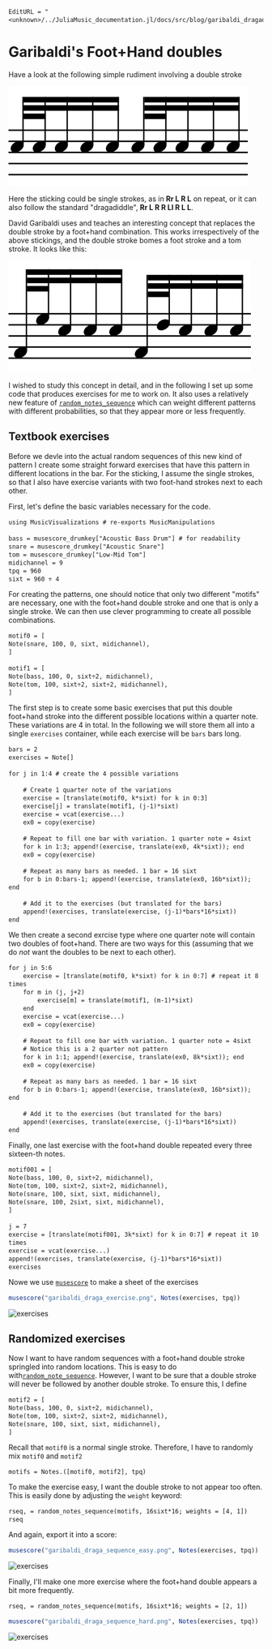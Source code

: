 ```@meta
EditURL = "<unknown>/../JuliaMusic_documentation.jl/docs/src/blog/garibaldi_dragadiddle.jl"
```

# Garibaldi's Foot+Hand doubles
Have a look at the following simple rudiment involving a double stroke

![dragadiddle](draga_example_1.PNG)

Here the sticking could be single strokes, as in **Rr L R L** on repeat, or
it can also follow the standard "dragadiddle", **Rr L R R Ll R L L**.

David Garibaldi uses and teaches an interesting concept that replaces the
double stroke by a foot+hand combination. This works irrespectively of the
above stickings, and the double stroke bomes a foot stroke and a tom stroke.
It looks like this:

![dragadiddle_garibalid](draga_example_2.PNG)

I wished to study this concept in detail, and in the following I set up
some code that produces exercises for me to work on. It also
uses a relatively new feature of [`random_notes_sequence`](@ref) which
can weight different patterns with different probabilities, so that they appear
more or less frequently.

## Textbook exercises
Before we devle into the actual random sequences of this new kind of pattern
I create some straight forward exercises that have this pattern in different
locations in the bar. For the sticking, I assume the single strokes, so that
I also have exercise variants with two foot-hand strokes next to each other.

First, let's define the basic variables necessary for the code.

```@example garibaldi_dragadiddle
using MusicVisualizations # re-exports MusicManipulations

bass = musescore_drumkey["Acoustic Bass Drum"] # for readability
snare = musescore_drumkey["Acoustic Snare"]
tom = musescore_drumkey["Low-Mid Tom"]
midichannel = 9
tpq = 960
sixt = 960 ÷ 4
```

For creating the patterns, one should notice that only two different
"motifs" are necessary, one with the foot+hand double stroke and one
that is only a single stroke. We can then use clever programming to create
all possible combinations.

```@example garibaldi_dragadiddle
motif0 = [
Note(snare, 100, 0, sixt, midichannel),
]

motif1 = [
Note(bass, 100, 0, sixt÷2, midichannel),
Note(tom, 100, sixt÷2, sixt÷2, midichannel),
]
```

The first step is to create some basic exercises that put this double foot+hand
stroke into the different possible locations within a quarter note.
These variations are 4 in total. In the following we will store them
all into a single `exercises` container, while each exercise will be
`bars` bars long.

```@example garibaldi_dragadiddle
bars = 2
exercises = Note[]

for j in 1:4 # create the 4 possible variations

    # Create 1 quarter note of the variations
    exercise = [translate(motif0, k*sixt) for k in 0:3]
    exercise[j] = translate(motif1, (j-1)*sixt)
    exercise = vcat(exercise...)
    ex0 = copy(exercise)

    # Repeat to fill one bar with variation. 1 quarter note = 4sixt
    for k in 1:3; append!(exercise, translate(ex0, 4k*sixt)); end
    ex0 = copy(exercise)

    # Repeat as many bars as needed. 1 bar = 16 sixt
    for b in 0:bars-1; append!(exercise, translate(ex0, 16b*sixt)); end

    # Add it to the exercises (but translated for the bars)
    append!(exercises, translate(exercise, (j-1)*bars*16*sixt))
end
```

We then create a second exrcise type where one quarter note will contain
two doubles of foot+hand. There are two ways for this (assuming that we do *not*
want the doubles to be next to each other).

```@example garibaldi_dragadiddle
for j in 5:6
    exercise = [translate(motif0, k*sixt) for k in 0:7] # repeat it 8 times
    for m in (j, j+2)
        exercise[m] = translate(motif1, (m-1)*sixt)
    end
    exercise = vcat(exercise...)
    ex0 = copy(exercise)

    # Repeat to fill one bar with variation. 1 quarter note = 4sixt
    # Notice this is a 2 quarter not pattern
    for k in 1:1; append!(exercise, translate(ex0, 8k*sixt)); end
    ex0 = copy(exercise)

    # Repeat as many bars as needed. 1 bar = 16 sixt
    for b in 0:bars-1; append!(exercise, translate(ex0, 16b*sixt)); end

    # Add it to the exercises (but translated for the bars)
    append!(exercises, translate(exercise, (j-1)*bars*16*sixt))
end
```

Finally, one last exercise with the foot+hand double repeated
every three sixteen-th notes.

```@example garibaldi_dragadiddle
motif001 = [
Note(bass, 100, 0, sixt÷2, midichannel),
Note(tom, 100, sixt÷2, sixt÷2, midichannel),
Note(snare, 100, sixt, sixt, midichannel),
Note(snare, 100, 2sixt, sixt, midichannel),
]

j = 7
exercise = [translate(motif001, 3k*sixt) for k in 0:7] # repeat it 10 times
exercise = vcat(exercise...)
append!(exercises, translate(exercise, (j-1)*bars*16*sixt))
exercises
```

Nowe we use [`musescore`](@ref) to make a sheet of the exercises
```julia
musescore("garibaldi_draga_exercise.png", Notes(exercises, tpq))
```

![exercises](garibaldi_draga_exercise-1.png)

## Randomized exercises

Now I want to have random sequences with a foot+hand double stroke springled
into random locations. This is easy to do with[`random_note_sequence`](@ref).
However, I want to be sure that a double stroke will never be followed by
another double stroke. To ensure this, I define

```@example garibaldi_dragadiddle
motif2 = [
Note(bass, 100, 0, sixt÷2, midichannel),
Note(tom, 100, sixt÷2, sixt÷2, midichannel),
Note(snare, 100, sixt, sixt, midichannel),
]
```

Recall that `motif0` is a normal single stroke. Therefore, I have to randomly
mix `motif0` and `motif2`

```@example garibaldi_dragadiddle
motifs = Notes.([motif0, motif2], tpq)
```

To make the exercise easy, I want the double stroke to not appear too often.
This is easily done by adjusting the  `weight` keyword:

```@example garibaldi_dragadiddle
rseq, = random_notes_sequence(motifs, 16sixt*16; weights = [4, 1])
rseq
```

And again, export it into a score:

```julia
musescore("garibaldi_draga_sequence_easy.png", Notes(exercises, tpq))
```
![exercises](garibaldi_draga_sequence_easy-1.png)

Finally, I'll make one more exercise where the foot+hand double appears a bit
more frequently.

```@example garibaldi_dragadiddle
rseq, = random_notes_sequence(motifs, 16sixt*16; weights = [2, 1])
```

```julia
musescore("garibaldi_draga_sequence_hard.png", Notes(exercises, tpq))
```
![exercises](garibaldi_draga_sequence_hard-1.png)

